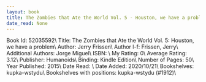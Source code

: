 ```yaml
---
layout: book
title: The Zombies that Ate the World Vol. 5 - Houston, we have a problem
date_read: None
---
```


Book Id: 52035592\ 
Title: The Zombies that Ate the World Vol. 5: Houston, we have a problem\ 
Author: Jerry Frissen\ 
Author l-f: Frissen, Jerry\ 
Additional Authors: Jorge Miguel\ 
ISBN: \ 
My Rating: 0\ 
Average Rating: 3.12\ 
Publisher: Humanoids\ 
Binding: Kindle Edition\ 
Number of Pages: 50\ 
Year Published: 2015\ 
Date Read: \ 
Date Added: 2020/10/21\ 
Bookshelves: kupka-wstydu\ 
Bookshelves with positions: kupka-wstydu (#1912)\ 

